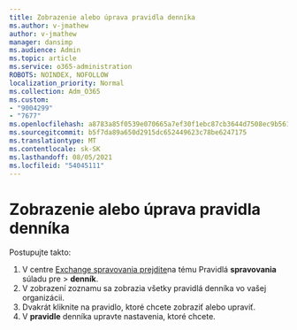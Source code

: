 ```yaml
---
title: Zobrazenie alebo úprava pravidla denníka
ms.author: v-jmathew
author: v-jmathew
manager: dansimp
ms.audience: Admin
ms.topic: article
ms.service: o365-administration
ROBOTS: NOINDEX, NOFOLLOW
localization_priority: Normal
ms.collection: Adm_O365
ms.custom:
- "9004299"
- "7677"
ms.openlocfilehash: a8783a85f0539e070665a7ef30f1ebc87cb3644d7508ec9b561ad17200c97505
ms.sourcegitcommit: b5f7da89a650d2915dc652449623c78be6247175
ms.translationtype: MT
ms.contentlocale: sk-SK
ms.lasthandoff: 08/05/2021
ms.locfileid: "54045111"
---
```

# <a name="view-or-modify-a-journal-rule"></a>Zobrazenie alebo úprava pravidla denníka

Postupujte takto:

1. V centre [Exchange spravovania prejdite](https://go.microsoft.com/fwlink/p/?linkid=2059104)na tému Pravidlá **spravovania** súladu pre  >  **denník**.
2. V zobrazení zoznamu sa zobrazia všetky pravidlá denníka vo vašej organizácii.
3. Dvakrát kliknite na pravidlo, ktoré chcete zobraziť alebo upraviť.
4. V **pravidle** denníka upravte nastavenia, ktoré chcete.
